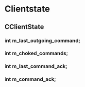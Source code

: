 # Clientstate

## CClientState

### int m\_last\_outgoing\_command;

### int m\_choked\_commands;

### int m\_last\_command\_ack;

### int m\_command\_ack;

